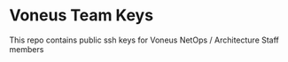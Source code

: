 # Voneus Team Keys
This repo contains public ssh keys for Voneus NetOps / Architecture Staff members
